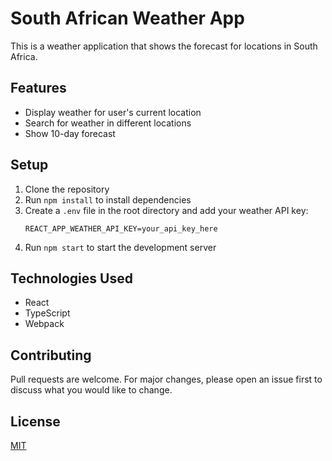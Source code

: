 # South African Weather App

This is a weather application that shows the forecast for locations in South Africa.

## Features

- Display weather for user's current location
- Search for weather in different locations
- Show 10-day forecast

## Setup

1. Clone the repository
2. Run `npm install` to install dependencies
3. Create a `.env` file in the root directory and add your weather API key:
   ```
   REACT_APP_WEATHER_API_KEY=your_api_key_here
   ```
4. Run `npm start` to start the development server

## Technologies Used

- React
- TypeScript
- Webpack

## Contributing

Pull requests are welcome. For major changes, please open an issue first to discuss what you would like to change.

## License

[MIT](https://choosealicense.com/licenses/mit/)